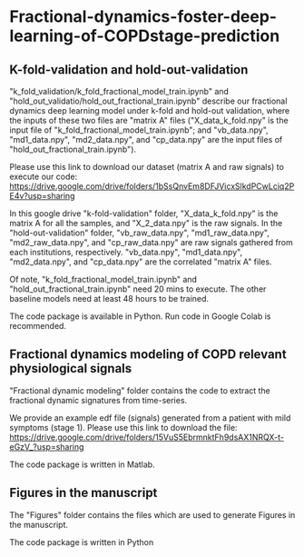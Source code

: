 # Fractional-dynamics-foster-deep-learning-of-COPDstage-prediction
## K-fold-validation and hold-out-validation  

"k_fold_validation/k_fold_fractional_model_train.ipynb" and "hold_out_validatio/hold_out_fractional_train.ipynb" describe our fractional dynamics deep learning model under k-fold and hold-out validation, where the inputs of these two files are "matrix A" files ("X_data_k_fold.npy" is the input file of "k_fold_fractional_model_train.ipynb"; and "vb_data.npy", "md1_data.npy", "md2_data.npy", and "cp_data.npy" are the input files of "hold_out_fractional_train.ipynb"). 

Please use this link to download our dataset (matrix A and raw signals) to execute our code: https://drive.google.com/drive/folders/1bSsQnvEm8DFJVicxSlkdPCwLciq2PE4v?usp=sharing

In this google drive "k-fold-validation" folder, "X_data_k_fold.npy" is the matrix A for all the samples, and "X_2_data.npy" is the raw signals. In the "hold-out-validation" folder, "vb_raw_data.npy", "md1_raw_data.npy", "md2_raw_data.npy", and "cp_raw_data.npy" are raw signals gathered from each institutions, respectively. "vb_data.npy", "md1_data.npy", "md2_data.npy", and "cp_data.npy" are the correlated "matrix A" files. 

Of note, "k_fold_fractional_model_train.ipynb" and "hold_out_fractional_train.ipynb" need 20 mins to execute. The other baseline models need at least 48 hours to be trained. 

The code package is available in Python. Run code in Google Colab is recommended.


## Fractional dynamics modeling of COPD relevant physiological signals
"Fractional dynamic modeling" folder contains the code to extract the fractional dynamic signatures from time-series. 

We provide an example edf file (signals) generated from a patient with mild symptoms (stage 1). Please use this link to download the file: https://drive.google.com/drive/folders/15VuS5EbrmnktFh9dsAX1NRQX-t-eGzV_?usp=sharing

The code package is written in Matlab. 

## Figures in the manuscript
The "Figures" folder contains the files which are used to generate Figures in the manuscript. 

The code package is written in Python 

